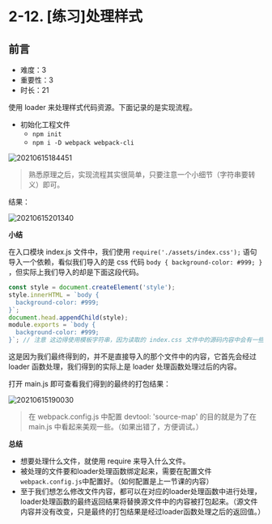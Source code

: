 # 2-12. [练习]处理样式

## 前言

- 难度：3
- 重要性：3
- 时长：21

使用 loader 来处理样式代码资源。下面记录的是实现流程。

- 初始化工程文件
  - `npm init`
  - `npm i -D webpack webpack-cli`

![20210615184451](https://cdn.jsdelivr.net/gh/123taojiale/dahuyou_picture@main/blogs/20210615184451.png)

> 熟悉原理之后，实现流程其实很简单，只要注意一个小细节（字符串要转义）即可。

结果：

![20210615201340](https://cdn.jsdelivr.net/gh/123taojiale/dahuyou_picture@main/blogs/20210615201340.png)

**小结**

在入口模块 index.js 文件中，我们使用 `require('./assets/index.css');` 语句导入一个依赖，看似我们导入的是 css 代码 `body { background-color: #999; }` ，但实际上我们导入的却是下面这段代码。

```js
const style = document.createElement('style');
style.innerHTML = `body {
  background-color: #999;
}`;
document.head.appendChild(style);
module.exports = `body {
  background-color: #999;
}`; // 注意 这边得使用模板字符串，因为读取的 index.css 文件中的源码内容中会有一些换行符，如果使用 单引号'' 或者 双引号"" 则会报错。
```

这是因为我们最终得到的，并不是直接导入的那个文件中的内容，它首先会经过 loader 函数处理，我们得到的实际上是 loader 处理函数处理过后的内容。

打开 main.js 即可查看我们得到的最终的打包结果：

![20210615190030](https://cdn.jsdelivr.net/gh/123taojiale/dahuyou_picture@main/blogs/20210615190030.png)

> 在 webpack.config.js 中配置 devtool: 'source-map' 的目的就是为了在 main.js 中看起来美观一些。（如果出错了，方便调试。）

**总结**

- 想要处理什么文件，就使用 require 来导入什么文件。
- 被处理的文件要和loader处理函数绑定起来，需要在配置文件`webpack.config.js`中配置好。（如何配置是上一节课的内容）
- 至于我们想怎么修改文件内容，都可以在对应的loader处理函数中进行处理，loader处理函数的最终返回结果将替换源文件中的内容被打包起来。（源文件内容并没有改变，只是最终的打包结果是经过loader函数处理之后的返回值。）